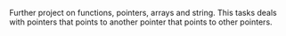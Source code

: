 Further project on functions, pointers, arrays and string. This tasks deals with pointers that points to another pointer that points to other pointers.
